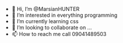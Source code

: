 - 👋 Hi, I’m @MarsianHUNTER
- 👀 I’m interested in everything programming 
- 🌱 I’m currently learning css
- 💞️ I’m looking to collaborate on ...
- 📫 How to reach me call 09041489503

<!---
MarsianHUNTER/MarsianHUNTER is a ✨ special ✨ repository because its `README.md` (this file) appears on your GitHub profile.
You can click the Preview link to take a look at your changes.
--->
